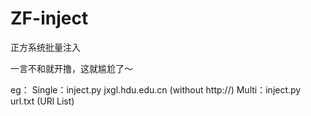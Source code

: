 # ZF-inject
正方系统批量注入

一言不和就开撸，这就尴尬了～


eg：
Single：inject.py jxgl.hdu.edu.cn (without http://)
Multi：inject.py url.txt (URl List)